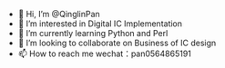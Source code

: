 - 👋 Hi, I’m @QinglinPan
- 👀 I’m interested in Digital IC Implementation
- 🌱 I’m currently learning Python and Perl
- 💞️ I’m looking to collaborate on Business of IC design
- 📫 How to reach me wechat：pan0564865191

<!---
QinglinPan/QinglinPan is a ✨ special ✨ repository because its `README.md` (this file) appears on your GitHub profile.
You can click the Preview link to take a look at your changes.
--->

